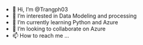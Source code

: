 - 👋 Hi, I’m @Trangph03
- 👀 I’m interested in Data Modeling and processing 
- 🌱 I’m currently learning Python and Azure
- 💞️ I’m looking to collaborate on Azure
- 📫 How to reach me ...

<!---
Trangph03/Trangph03 is a ✨ special ✨ repository because its `README.md` (this file) appears on your GitHub profile.
You can click the Preview link to take a look at your changes.
--->
